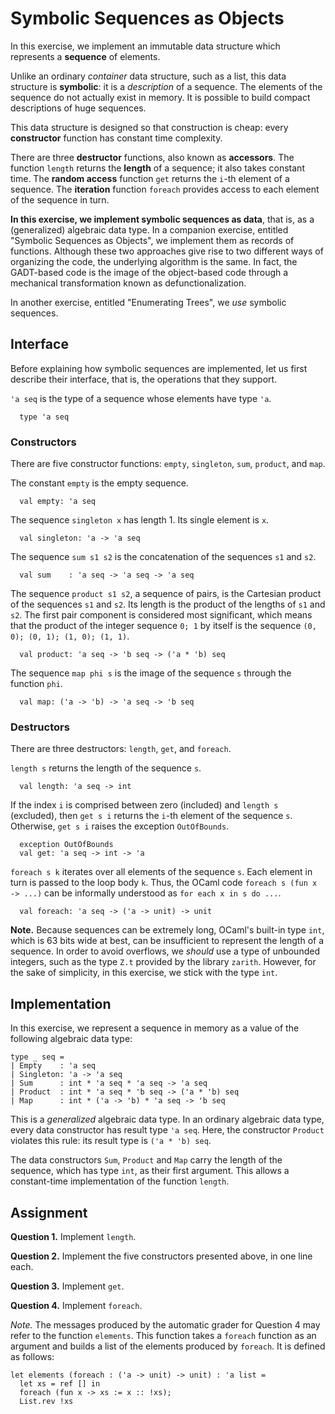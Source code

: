# Symbolic Sequences as Objects

In this exercise, we implement an immutable data structure
which represents a **sequence** of elements.

Unlike an ordinary *container* data structure, such as a list,
this data structure is **symbolic**: it is a *description* of a
sequence. The elements of the sequence do not actually exist in
memory. It is possible to build compact descriptions of huge
sequences.

This data structure is designed so that construction is cheap:
every **constructor** function has constant time complexity.

There are three **destructor** functions, also known as **accessors**.
The function `length` returns the **length** of a sequence; it also takes
constant time. The **random access** function `get` returns the `i`-th
element of a sequence. The **iteration** function `foreach`
provides access to each element of the sequence in turn.

**In this exercise, we implement symbolic sequences as data**, that is,
as a (generalized) algebraic data type. In a companion
exercise, entitled "Symbolic Sequences as Objects", we implement them as
records of functions. Although these two approaches give
rise to two different ways of organizing the code, the underlying algorithm is
the same. In fact, the GADT-based code is the image of the object-based code
through a mechanical transformation known as defunctionalization.

In another exercise, entitled "Enumerating Trees",
we *use* symbolic sequences.

## Interface

Before explaining how symbolic sequences are implemented,
let us first describe their interface,
that is,
the operations that they support.

`'a seq` is the type of a sequence whose elements have type `'a`.
```
  type 'a seq
```

### Constructors

There are five constructor functions:
`empty`,
`singleton`,
`sum`,
`product`,
and `map`.

The constant `empty` is the empty sequence.

```
  val empty: 'a seq
```

The sequence `singleton x` has length 1. Its single element is `x`.

```
  val singleton: 'a -> 'a seq
```

The sequence `sum s1 s2` is the concatenation of the sequences `s1` and `s2`.

```
  val sum    : 'a seq -> 'a seq -> 'a seq
```

The sequence `product s1 s2`, a sequence of pairs, is the Cartesian product
of the sequences `s1` and `s2`. Its length is the product of the lengths of
`s1` and `s2`. The first pair component is considered most significant,
which means that the product of the integer sequence `0; 1` by itself is the
sequence `(0, 0); (0, 1); (1, 0); (1, 1)`.

```
  val product: 'a seq -> 'b seq -> ('a * 'b) seq
```

The sequence `map phi s` is the image of the sequence `s` through the function
`phi`.

```
  val map: ('a -> 'b) -> 'a seq -> 'b seq
```

### Destructors

There are three destructors: `length`, `get`, and `foreach`.

`length s` returns the length of the sequence `s`.

```
  val length: 'a seq -> int
```

If the index `i` is comprised between zero (included) and `length s` (excluded),
then `get s i` returns the `i`-th element of the sequence `s`.
Otherwise, `get s i` raises the exception `OutOfBounds`.

```
  exception OutOfBounds
  val get: 'a seq -> int -> 'a
```

`foreach s k` iterates over all elements of the sequence `s`.
Each element in turn is passed to the loop body `k`.
Thus, the OCaml code `foreach s (fun x -> ...)` can be
informally understood as `for each x in s do ...`.

```
  val foreach: 'a seq -> ('a -> unit) -> unit
```

**Note.**
Because sequences can be extremely long,
OCaml's built-in type `int`, which is 63 bits wide at best,
can be insufficient to represent the length of a sequence.
In order to avoid overflows, we *should* use a type of unbounded integers,
such as the type `Z.t` provided by the library `zarith`.
However, for the sake of simplicity,
in this exercise, we stick with the type `int`.

## Implementation

In this exercise, we represent a sequence in memory as a value of the
following algebraic data type:

```
type _ seq =
| Empty    : 'a seq
| Singleton: 'a -> 'a seq
| Sum      : int * 'a seq * 'a seq -> 'a seq
| Product  : int * 'a seq * 'b seq -> ('a * 'b) seq
| Map      : int * ('a -> 'b) * 'a seq -> 'b seq
```

This is a *generalized* algebraic data type.
In an ordinary algebraic data type,
every data constructor has result type `'a seq`.
Here, the constructor `Product` violates this rule:
its result type is `('a * 'b) seq`.

The data constructors `Sum`, `Product` and `Map` carry
the length of the sequence, which has type `int`,
as their first argument.
This allows a constant-time implementation of the function `length`.

## Assignment

**Question 1.** Implement `length`.

**Question 2.** Implement the five constructors presented above,
in one line each.

**Question 3.** Implement `get`.

**Question 4.** Implement `foreach`.

*Note.* The messages produced by the automatic grader for
Question 4 may refer to the function `elements`. This
function takes a `foreach` function as an argument and
builds a list of the elements produced by `foreach`.
It is defined as follows:

```
let elements (foreach : ('a -> unit) -> unit) : 'a list =
  let xs = ref [] in
  foreach (fun x -> xs := x :: !xs);
  List.rev !xs
```
